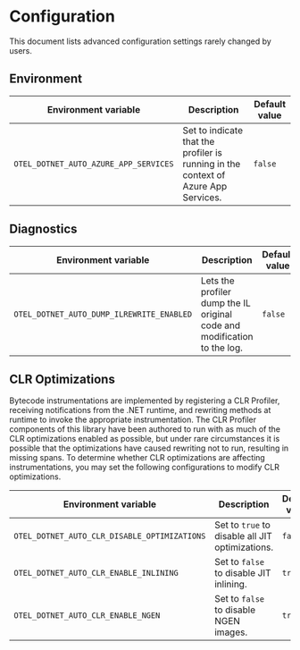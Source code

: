 # Configuration

This document lists advanced configuration settings rarely changed by users.

## Environment

| Environment variable | Description | Default value |
|-|-|-|
| `OTEL_DOTNET_AUTO_AZURE_APP_SERVICES` | Set to indicate that the profiler is running in the context of Azure App Services. | `false` |

## Diagnostics

| Environment variable | Description | Default value |
|-|-|-|
| `OTEL_DOTNET_AUTO_DUMP_ILREWRITE_ENABLED` | Lets the profiler dump the IL original code and modification to the log. | `false` |

## CLR Optimizations

Bytecode instrumentations are implemented by registering a CLR Profiler, receiving
notifications from the .NET runtime, and rewriting methods at runtime to invoke the
appropriate instrumentation. The CLR Profiler components of this library have been
authored to run with as much of the CLR optimizations enabled as possible, but under
rare circumstances it is possible that the optimizations have caused rewriting
not to run, resulting in missing spans. To determine whether CLR optimizations
are affecting instrumentations, you may set the following configurations to
modify CLR optimizations.

| Environment variable | Description | Default value |
|-|-|-|
| `OTEL_DOTNET_AUTO_CLR_DISABLE_OPTIMIZATIONS` |  Set to `true` to disable all JIT optimizations. | `false` |
| `OTEL_DOTNET_AUTO_CLR_ENABLE_INLINING` | Set to `false` to disable JIT inlining. | `true` |
| `OTEL_DOTNET_AUTO_CLR_ENABLE_NGEN` | Set to `false` to disable NGEN images. | `true` |
